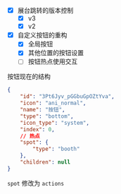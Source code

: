 - [x] 展台跳转的版本控制
	- [x] v3
	- [x] v2
- [x] 自定义按钮的重构
	- [x] 全局按钮
	- [x] 其他位置的按钮设置
	- [ ] 按钮热点使用交互

按钮现在的结构

```json
{
    "id": "3Pt6Jyv_pGGbuGpOZtYva",
    "icon": "ani_normal",
    "name": "按钮",
    "type": "bottom",
    "icon_type": "system",
    "index": 0,
	// 热点
    "spot": {
        "type": "booth"
    },
    "children": null
}
```

`spot` 修改为 `actions`
